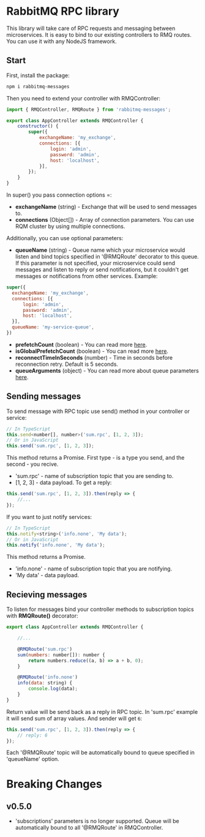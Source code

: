 # RabbitMQ RPC library

This library will take care of RPC requests and messaging between microservices. It is easy to bind to our existing controllers to RMQ routes. You can use it with any NodeJS framework.

## Start
First, install the package:

``` bash
npm i rabbitmq-messages
```

Then you need to extend your controller with RMQController:
``` javascript
import { RMQController, RMQRoute } from 'rabbitmq-messages';

export class AppController extends RMQController {
    constructor() {
        super({
            exchangeName: 'my_exchange',
            connections: [{
                login: 'admin',
                password: 'admin',
                host: 'localhost',
            }],
        });
    }
}
```

In super() you pass connection options =:
- **exchangeName** (string) - Exchange that will be used to send messages to.
- **connections** (Object[]) - Array of connection parameters. You can use RQM cluster by using multiple connections.

Additionally, you can use optional parameters:
- **queueName** (string) - Queue name which your microservice would listen and bind topics specified in '@RMQRoute' decorator to this queue. If this parameter is not specified, your microservice could send messages and listen to reply or send notifications, but it couldn't get messages or notifications from other services.
Example:

``` javascript
super({
  exchangeName: 'my_exchange',
  connections: [{
      login: 'admin',
      password: 'admin',
      host: 'localhost',
  }],
  queueName: 'my-service-queue',
})
```
- **prefetchCount** (boolean) - You can read more [here](https://github.com/postwait/node-amqp).
- **isGlobalPrefetchCount** (boolean) - You can read more [here](https://github.com/postwait/node-amqp).
- **reconnectTimeInSeconds** (number) - Time in seconds before reconnection retry. Default is 5 seconds.
- **queueArguments** (object) - You can read more about queue parameters [here](https://www.rabbitmq.com/parameters.html).

## Sending messages
To send message with RPC topic use send() method in your controller or service:
``` javascript
// In TypeScript
this.send<number[], number>('sum.rpc', [1, 2, 3]);
// Or in JavaScript
this.send('sum.rpc', [1, 2, 3]);
```
This method returns a Promise. First type - is a type you send, and the second - you recive.
- 'sum.rpc' - name of subscription topic that you are sending to.
- [1, 2, 3] - data payload.
To get a reply:
``` javascript
this.send('sum.rpc', [1, 2, 3]).then(reply => {
    //...
});
```
If you want to just notify services:
``` javascript
// In TypeScript
this.notify<string>('info.none', 'My data');
// Or in JavaScript
this.notify('info.none', 'My data');
```
This method returns a Promise.
- 'info.none' - name of subscription topic that you are notifying.
- 'My data' - data payload.

## Recieving messages
To listen for messages bind your controller methods to subscription topics with **RMQRoute()** decorator:
``` javascript
export class AppController extends RMQController {

    //...

    @RMQRoute('sum.rpc')
    sum(numbers: number[]): number {
        return numbers.reduce((a, b) => a + b, 0);
    }

    @RMQRoute('info.none')
    info(data: string) {
        console.log(data);
    }
}
```
Return value will be send back as a reply in RPC topic. In 'sum.rpc' example it will send sum of array values. And sender will get `6`:
``` javascript
this.send('sum.rpc', [1, 2, 3]).then(reply => {
    // reply: 6
});
```
Each '@RMQRoute' topic will be automatically bound to queue specified in 'queueName' option.

# Breaking Changes
## v0.5.0
- 'subscriptions' parameters is no longer supported. Queue will be automatically bound to all '@RMQRoute' in RMQController.